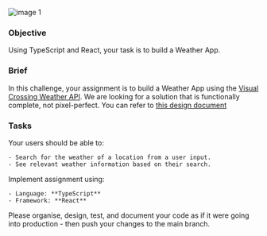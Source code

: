 ![image 1](https://github.com/echo724/notion2md/assets/78376735/6b880ad1-3ff2-4cdd-8d06-ff708314772d)

### Objective

Using TypeScript and React, your task is to build a Weather App.

### Brief

In this challenge, your assignment is to build a Weather App using the [Visual Crossing Weather API](https://www.visualcrossing.com/resources/documentation/weather-api/timeline-weather-api/). We are looking for a solution that is functionally complete, not pixel-perfect. You can refer to [this design document](https://www.figma.com/file/FNdVsOUJA53CWMW9mnraYk/Weather-App?type=design&node-id=0%3A1&t=FPsFSmGIgDaH48F6-1)

### Tasks

Your users should be able to:

    - Search for the weather of a location from a user input.
    - See relevant weather information based on their search.

Implement assignment using:

    - Language: **TypeScript**
    - Framework: **React**


Please organise, design, test, and document your code as if it were going into production - then push your changes to the main branch. 